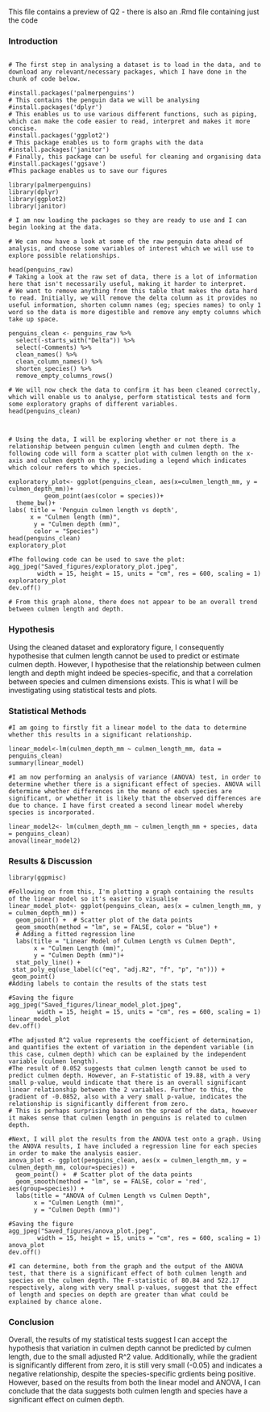 
This file contains a preview of Q2 - there is also an .Rmd file containing just the code


### Introduction

```{r Data Exploration}

# The first step in analysing a dataset is to load in the data, and to download any relevant/necessary packages, which I have done in the chunk of code below. 

#install.packages('palmerpenguins')
# This contains the penguin data we will be analysing
#install.packages('dplyr')
# This enables us to use various different functions, such as piping, which can make the code easier to read, interpret and makes it more concise.
#install.packages('ggplot2')
# This package enables us to form graphs with the data
#install.packages('janitor')
# Finally, this package can be useful for cleaning and organising data
#install.packages('ggsave')
#This package enables us to save our figures

library(palmerpenguins)
library(dplyr)
library(ggplot2)
library(janitor)

# I am now loading the packages so they are ready to use and I can begin looking at the data.

# We can now have a look at some of the raw penguin data ahead of analysis, and choose some variables of interest which we will use to explore possible relationships. 

head(penguins_raw)
# Taking a look at the raw set of data, there is a lot of information here that isn't necessarily useful, making it harder to interpret.  
# We want to remove anything from this table that makes the data hard to read. Initially, we will remove the delta column as it provides no useful information, shorten column names (eg; species names) to only 1 word so the data is more digestible and remove any empty columns which take up space.

penguins_clean <- penguins_raw %>%
  select(-starts_with("Delta")) %>%
  select(-Comments) %>%
  clean_names() %>%
  clean_column_names() %>%
  shorten_species() %>%
  remove_empty_columns_rows()

# We will now check the data to confirm it has been cleaned correctly, which will enable us to analyse, perform statistical tests and form some exploratory graphs of different variables.
head(penguins_clean)



# Using the data, I will be exploring whether or not there is a relationship between penguin culmen length and culmen depth. The following code will form a scatter plot with culmen length on the x-axis and culmen depth on the y, including a legend which indicates which colour refers to which species.

exploratory_plot<- ggplot(penguins_clean, aes(x=culmen_length_mm, y = culmen_depth_mm))+
          geom_point(aes(color = species))+
  theme_bw()+
labs( title = 'Penguin culmen length vs depth',
      x = "Culmen length (mm)",
       y = "Culmen depth (mm)",
       color = "Species")
head(penguins_clean)
exploratory_plot

#The following code can be used to save the plot:
agg_jpeg("Saved_figures/exploratory_plot.jpeg", 
        width = 15, height = 15, units = "cm", res = 600, scaling = 1)
exploratory_plot
dev.off()

# From this graph alone, there does not appear to be an overall trend between culmen length and depth.
```

### Hypothesis

Using the cleaned dataset and exploratory figure, I consequently hypothesise that culmen length cannot be used to predict or estimate culmen depth. However, I hypothesise that the relationship between culmen length and depth might indeed be species-specific, and that a correlation between species and culmen dimensions exists. This is what I will be investigating using statistical tests and plots.

### Statistical Methods

```{r Statistics}
#I am going to firstly fit a linear model to the data to determine whether this results in a significant relationship.

linear_model<-lm(culmen_depth_mm ~ culmen_length_mm, data = penguins_clean)
summary(linear_model)

#I am now performing an analysis of variance (ANOVA) test, in order to determine whether there is a significant effect of species. ANOVA will determine whether differences in the means of each species are significant, or whether it is likely that the observed differences are due to chance. I have first created a second linear model whereby species is incorporated.

linear_model2<- lm(culmen_depth_mm ~ culmen_length_mm + species, data = penguins_clean)
anova(linear_model2)

```


### Results & Discussion

```{r Plotting Results}
library(ggpmisc)

#Following on from this, I'm plotting a graph containing the results of the linear model so it's easier to visualise
linear_model_plot<- ggplot(penguins_clean, aes(x = culmen_length_mm, y = culmen_depth_mm)) +
  geom_point() +  # Scatter plot of the data points
  geom_smooth(method = "lm", se = FALSE, color = "blue") +  
  # Adding a fitted regression line
  labs(title = "Linear Model of Culmen Length vs Culmen Depth",
       x = "Culmen Length (mm)",
       y = "Culmen Depth (mm)")+
  stat_poly_line() +
 stat_poly_eq(use_label(c("eq", "adj.R2", "f", "p", "n"))) +
 geom_point()
#Adding labels to contain the results of the stats test 

#Saving the figure
agg_jpeg("Saved_figures/linear_model_plot.jpeg", 
        width = 15, height = 15, units = "cm", res = 600, scaling = 1)
linear_model_plot
dev.off()

#The adjusted R^2 value represents the coefficient of determination, and quantifies the extent of variation in the dependent variable (in this case, culmen depth) which can be explained by the independent variable (culmen length). 
#The result of 0.052 suggests that culmen length cannot be used to predict culmen depth. However, an F-statistic of 19.88, with a very small p-value, would indicate that there is an overall significant linear relationship between the 2 variables. Further to this, the gradient of -0.0852, also with a very small p-value, indicates the relationship is significantly different from zero.
# This is perhaps surprising based on the spread of the data, however it makes sense that culmen length in penguins is related to culmen depth. 

#Next, I will plot the results from the ANOVA test onto a graph. Using the ANOVA results, I have included a regression line for each species in order to make the analysis easier.
anova_plot <- ggplot(penguins_clean, aes(x = culmen_length_mm, y = culmen_depth_mm, colour=species)) +
  geom_point() +  # Scatter plot of the data points
  geom_smooth(method = "lm", se = FALSE, color = 'red', aes(group=species)) +  
  labs(title = "ANOVA of Culmen Length vs Culmen Depth",
       x = "Culmen Length (mm)",
       y = "Culmen Depth (mm)")
  
#Saving the figure
agg_jpeg("Saved_figures/anova_plot.jpeg", 
        width = 15, height = 15, units = "cm", res = 600, scaling = 1)
anova_plot
dev.off()

#I can determine, both from the graph and the output of the ANOVA test, that there is a significant effect of both culmen length and species on the culmen depth. The F-statistic of 80.84 and 522.17 respectively, along with very small p-values, suggest that the effect of length and species on depth are greater than what could be explained by chance alone.

```

### Conclusion
Overall, the results of my statistical tests suggest I can accept the hypothesis that variation in culmen depth cannot be predicted by culmen length, due to the small adjusted R^2 value. Additionally, while the gradient is significantly different from zero, it is still very small (-0.05) and indicates a negative relationship, despite the species-specific grdients being positive. However, based on the results from both the linear model and ANOVA, I can conclude that the data suggests both culmen length and species have a significant effect on culmen depth.  
